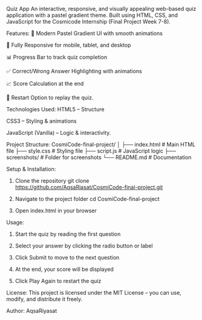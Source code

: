 Quiz App
An interactive, responsive, and visually appealing web-based quiz application with a pastel gradient theme.
Built using HTML, CSS, and JavaScript for the Cosmicode Internship (Final Project Week 7-8).


Features:
🎨 Modern Pastel Gradient UI with smooth animations

📱 Fully Responsive for mobile, tablet, and desktop

📊 Progress Bar to track quiz completion

✅ Correct/Wrong Answer Highlighting with animations

📈 Score Calculation at the end

🔄 Restart Option to replay the quiz.


Technologies Used:
HTML5 – Structure

CSS3 – Styling & animations

JavaScript (Vanilla) – Logic & interactivity.


Project Structure:
CosmiCode-final-project/
│
├── index.html        # Main HTML file
├── style.css         # Styling file
├── script.js         # JavaScript logic
├── screenshots/      # Folder for screenshots
└── README.md         # Documentation


Setup & Installation:

1. Clone the repository 
git clone https://github.com/AqsaRiasat/CosmiCode-final-project.git

2. Navigate to the project folder
cd CosmiCode-final-project

3. Open index.html in your browser


Usage:
1. Start the quiz by reading the first question

2. Select your answer by clicking the radio button or label

3. Click Submit to move to the next question

4. At the end, your score will be displayed

5. Click Play Again to restart the quiz


License:
This project is licensed under the MIT License – you can use, modify, and distribute it freely.

Author: 
AqsaRiyasat








